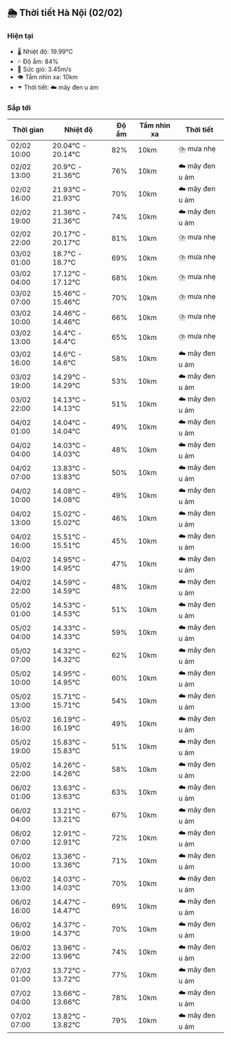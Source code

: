 ## 🌦️ Thời tiết Hà Nội (02/02)

### Hiện tại

- 🌡️ Nhiệt độ: 19.99℃
- 💦 Độ ẩm: 84%
- 💨 Sức gió: 3.45m/s
- 👁️ Tầm nhìn xa: 10km
- ☂️ Thời tiết: ☁️ mây đen u ám

### Sắp tới

| Thời gian | Nhiệt độ | Độ ẩm | Tầm nhìn xa | Thời tiết |
| --- | --- | --- | --- | --- |
| 02/02 10:00 | 20.04℃ - 20.14℃ | 82% | 10km | ⛈️ mưa nhẹ |
| 02/02 13:00 | 20.9℃ - 21.36℃ | 76% | 10km | ☁️ mây đen u ám |
| 02/02 16:00 | 21.93℃ - 21.93℃ | 70% | 10km | ☁️ mây đen u ám |
| 02/02 19:00 | 21.36℃ - 21.36℃ | 74% | 10km | ☁️ mây đen u ám |
| 02/02 22:00 | 20.17℃ - 20.17℃ | 81% | 10km | ⛈️ mưa nhẹ |
| 03/02 01:00 | 18.7℃ - 18.7℃ | 69% | 10km | ⛈️ mưa nhẹ |
| 03/02 04:00 | 17.12℃ - 17.12℃ | 68% | 10km | ⛈️ mưa nhẹ |
| 03/02 07:00 | 15.46℃ - 15.46℃ | 70% | 10km | ⛈️ mưa nhẹ |
| 03/02 10:00 | 14.46℃ - 14.46℃ | 66% | 10km | ⛈️ mưa nhẹ |
| 03/02 13:00 | 14.4℃ - 14.4℃ | 65% | 10km | ⛈️ mưa nhẹ |
| 03/02 16:00 | 14.6℃ - 14.6℃ | 58% | 10km | ☁️ mây đen u ám |
| 03/02 19:00 | 14.29℃ - 14.29℃ | 53% | 10km | ☁️ mây đen u ám |
| 03/02 22:00 | 14.13℃ - 14.13℃ | 51% | 10km | ☁️ mây đen u ám |
| 04/02 01:00 | 14.04℃ - 14.04℃ | 49% | 10km | ☁️ mây đen u ám |
| 04/02 04:00 | 14.03℃ - 14.03℃ | 48% | 10km | ☁️ mây đen u ám |
| 04/02 07:00 | 13.83℃ - 13.83℃ | 50% | 10km | ☁️ mây đen u ám |
| 04/02 10:00 | 14.08℃ - 14.08℃ | 49% | 10km | ☁️ mây đen u ám |
| 04/02 13:00 | 15.02℃ - 15.02℃ | 46% | 10km | ☁️ mây đen u ám |
| 04/02 16:00 | 15.51℃ - 15.51℃ | 45% | 10km | ☁️ mây đen u ám |
| 04/02 19:00 | 14.95℃ - 14.95℃ | 47% | 10km | ☁️ mây đen u ám |
| 04/02 22:00 | 14.59℃ - 14.59℃ | 48% | 10km | ☁️ mây đen u ám |
| 05/02 01:00 | 14.53℃ - 14.53℃ | 51% | 10km | ☁️ mây đen u ám |
| 05/02 04:00 | 14.33℃ - 14.33℃ | 59% | 10km | ☁️ mây đen u ám |
| 05/02 07:00 | 14.32℃ - 14.32℃ | 62% | 10km | ☁️ mây đen u ám |
| 05/02 10:00 | 14.95℃ - 14.95℃ | 60% | 10km | ☁️ mây đen u ám |
| 05/02 13:00 | 15.71℃ - 15.71℃ | 54% | 10km | ☁️ mây đen u ám |
| 05/02 16:00 | 16.19℃ - 16.19℃ | 49% | 10km | ☁️ mây đen u ám |
| 05/02 19:00 | 15.83℃ - 15.83℃ | 51% | 10km | ☁️ mây đen u ám |
| 05/02 22:00 | 14.26℃ - 14.26℃ | 58% | 10km | ☁️ mây đen u ám |
| 06/02 01:00 | 13.63℃ - 13.63℃ | 63% | 10km | ☁️ mây đen u ám |
| 06/02 04:00 | 13.21℃ - 13.21℃ | 67% | 10km | ☁️ mây đen u ám |
| 06/02 07:00 | 12.91℃ - 12.91℃ | 72% | 10km | ☁️ mây đen u ám |
| 06/02 10:00 | 13.36℃ - 13.36℃ | 71% | 10km | ☁️ mây đen u ám |
| 06/02 13:00 | 14.03℃ - 14.03℃ | 70% | 10km | ☁️ mây đen u ám |
| 06/02 16:00 | 14.47℃ - 14.47℃ | 69% | 10km | ☁️ mây đen u ám |
| 06/02 19:00 | 14.37℃ - 14.37℃ | 70% | 10km | ☁️ mây đen u ám |
| 06/02 22:00 | 13.96℃ - 13.96℃ | 74% | 10km | ☁️ mây đen u ám |
| 07/02 01:00 | 13.72℃ - 13.72℃ | 77% | 10km | ☁️ mây đen u ám |
| 07/02 04:00 | 13.66℃ - 13.66℃ | 78% | 10km | ☁️ mây đen u ám |
| 07/02 07:00 | 13.82℃ - 13.82℃ | 79% | 10km | ☁️ mây đen u ám |
